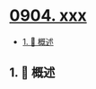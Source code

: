 # [0904. xxx](https://github.com/Tdahuyou/TNotes.leetcode/tree/main/notes/0904.%20xxx)

<!-- region:toc -->

- [1. 📝 概述](#1--概述)

<!-- endregion:toc -->

## 1. 📝 概述
